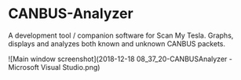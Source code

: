 # CANBUS-Analyzer
A development tool / companion software for Scan My Tesla. Graphs, displays and analyzes both known and unknown CANBUS packets.

![Main window screenshot](2018-12-18 08_37_20-CANBUSAnalyzer - Microsoft Visual Studio.png)
